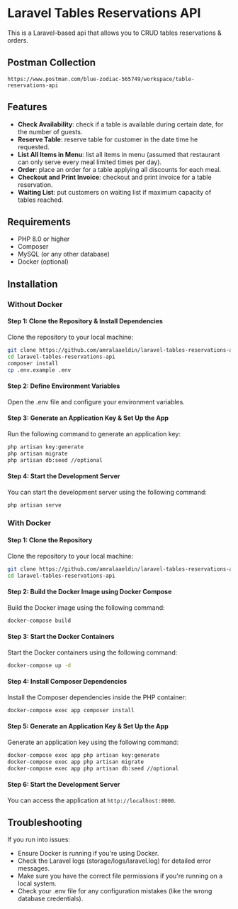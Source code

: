 # Laravel Tables Reservations API

This is a Laravel-based api that allows you to CRUD tables reservations & orders.

## Postman Collection

`https://www.postman.com/blue-zodiac-565749/workspace/table-reservations-api`

## Features

-   **Check Availability**: check if a table is available during certain date, for the number of guests.
-   **Reserve Table**: reserve table for customer in the date time he requested.
-   **List All Items in Menu**: list all items in menu (assumed that restaurant can only serve every meal limited times per day).
-   **Order**: place an order for a table applying all discounts for each meal.
-   **Checkout and Print Invoice**: checkout and print invoice for a table reservation.
-   **Waiting List**: put customers on waiting list if maximum capacity of tables reached.

## Requirements

-   PHP 8.0 or higher
-   Composer
-   MySQL (or any other database)
-   Docker (optional)

## Installation

### Without Docker

#### Step 1: Clone the Repository & Install Dependencies

Clone the repository to your local machine:

```bash
git clone https://github.com/amralaaeldin/laravel-tables-reservations-api
cd laravel-tables-reservations-api
composer install
cp .env.example .env
```

#### Step 2: Define Environment Variables

Open the .env file and configure your environment variables.

#### Step 3: Generate an Application Key & Set Up the App

Run the following command to generate an application key:

```bash
php artisan key:generate
php artisan migrate
php artisan db:seed //optional
```

#### Step 4: Start the Development Server

You can start the development server using the following command:

```bash
php artisan serve
```

### With Docker

#### Step 1: Clone the Repository

Clone the repository to your local machine:

```bash
git clone https://github.com/amralaaeldin/laravel-tables-reservations-api
cd laravel-tables-reservations-api
```

#### Step 2: Build the Docker Image using Docker Compose

Build the Docker image using the following command:

```bash
docker-compose build
```

#### Step 3: Start the Docker Containers

Start the Docker containers using the following command:

```bash
docker-compose up -d
```

#### Step 4: Install Composer Dependencies

Install the Composer dependencies inside the PHP container:

```bash
docker-compose exec app composer install
```

#### Step 5: Generate an Application Key & Set Up the App

Generate an application key using the
following command:

```bash
docker-compose exec app php artisan key:generate
docker-compose exec app php artisan migrate
docker-compose exec app php artisan db:seed //optional
```

#### Step 6: Start the Development Server

You can access the application at `http://localhost:8000`.

## Troubleshooting

If you run into issues:

-   Ensure Docker is running if you're using Docker.
-   Check the Laravel logs (storage/logs/laravel.log) for detailed error messages.
-   Make sure you have the correct file permissions if you're running on a local system.
-   Check your .env file for any configuration mistakes (like the wrong database credentials).
